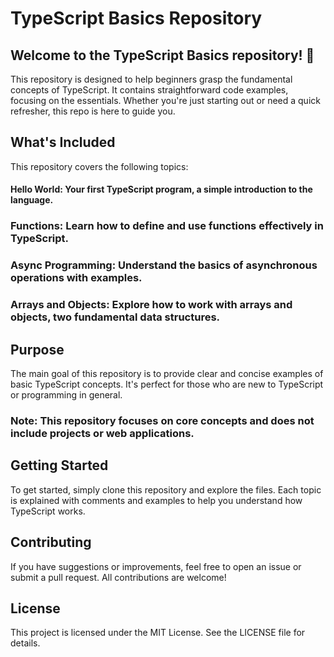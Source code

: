 # TypeScript Basics Repository
## Welcome to the TypeScript Basics repository! 🎉

This repository is designed to help beginners grasp the fundamental concepts of TypeScript. It contains straightforward code examples, focusing on the essentials. Whether you're just starting out or need a quick refresher, this repo is here to guide you.

## What's Included
This repository covers the following topics:

#### Hello World: Your first TypeScript program, a simple introduction to the language.
### Functions: Learn how to define and use functions effectively in TypeScript.
### Async Programming: Understand the basics of asynchronous operations with examples.
### Arrays and Objects: Explore how to work with arrays and objects, two fundamental data structures.

## Purpose
The main goal of this repository is to provide clear and concise examples of basic TypeScript concepts. It's perfect for those who are new to TypeScript or programming in general.

### Note: This repository focuses on core concepts and does not include projects or web applications.

## Getting Started
To get started, simply clone this repository and explore the files. Each topic is explained with comments and examples to help you understand how TypeScript works.

## Contributing
If you have suggestions or improvements, feel free to open an issue or submit a pull request. All contributions are welcome!

## License
This project is licensed under the MIT License. See the LICENSE file for details.
